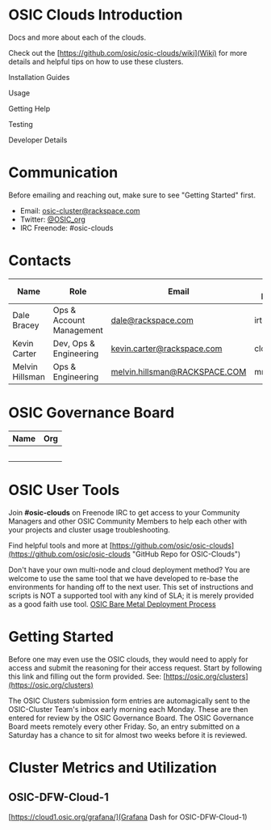 # OSIC Clouds Introduction
Docs and more about each of the clouds.

Check out the [https://github.com/osic/osic-clouds/wiki](Wiki) for more details and helpful tips on how to use these clusters.



Installation Guides

Usage

Getting Help

Testing

Developer Details

# Communication
Before emailing and reaching out, make sure to see "Getting Started" first.
 - Email: osic-cluster@rackspace.com
 - Twitter: [@OSIC_org](https://twitter.com/OSIC_org)
 - IRC Freenode: #osic-clouds

# Contacts
| Name | Role | Email | IRC Handle | Twitter |
| --- | --- | --- | --- | --- |
| Dale Bracey | Ops & Account Management | dale@rackspace.com | irtermite | [@irtermite](https://twitter.com/irtermite) |
| Kevin Carter | Dev, Ops & Engineering | kevin.carter@rackspace.com | cloudnull | [@cloudnull](https://twitter.com/cloudnull) |
| Melvin Hillsman | Ops & Engineering | melvin.hillsman@RACKSPACE.COM | mrhillsman | [@mrhillsman](https://twitter.com/mrhillsman) |
 
# OSIC Governance Board
| Name | Org |
| --- | --- |
|  |  |
|  |  |
|  |  |
|  |  |
|  |  |

# OSIC User Tools
Join **#osic-clouds** on Freenode IRC to get access to your Community Managers and other OSIC Community Members to help each other with your projects and cluster usage troubleshooting.

Find helpful tools and more at [https://github.com/osic/osic-clouds](https://github.com/osic/osic-clouds "GitHub Repo for OSIC-Clouds")

Don't have your own multi-node and cloud deployment method? You are welcome to use the same tool that we have developed to re-base the environments for handing off to the next user. This set of instructions and scripts is NOT a supported tool with any kind of SLA; it is merely provided as a good faith use tool. [OSIC Bare Metal Deployment Process](https://github.com/osic/osic-bare-metal-deployment-process)

# Getting Started
Before one may even use the OSIC clouds, they would need to apply for access and submit the reasoning for their access request. Start by following this link and filling out the form provided. See: [https://osic.org/clusters](https://osic.org/clusters)

The OSIC Clusters submission form entries are automagically sent to the OSIC-Cluster Team's inbox early morning each Monday. These are then entered for review by the OSIC Governance Board. The OSIC Governance Board meets remotely every other Friday. So, an entry submitted on a Saturday has a chance to sit for almost two weeks before it is reviewed. 

# Cluster Metrics and Utilization
## OSIC-DFW-Cloud-1
[https://cloud1.osic.org/grafana/](Grafana Dash for OSIC-DFW-Cloud-1)